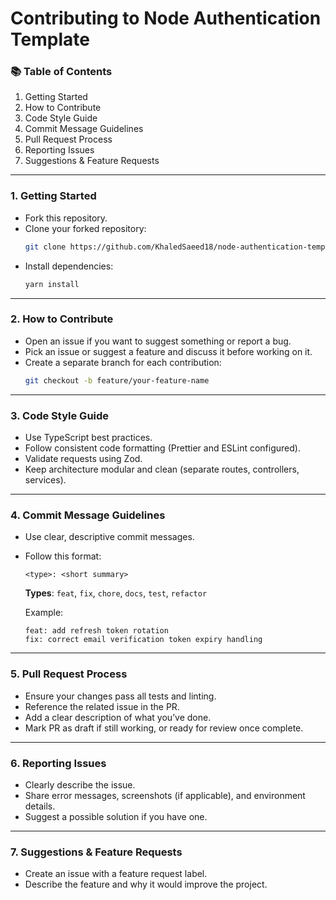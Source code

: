 # Contributing to Node Authentication Template

### 📚 Table of Contents
1. Getting Started
2. How to Contribute
3. Code Style Guide
4. Commit Message Guidelines
5. Pull Request Process
6. Reporting Issues
7. Suggestions & Feature Requests

---

### 1. Getting Started
- Fork this repository.
- Clone your forked repository:
  ```bash
  git clone https://github.com/KhaledSaeed18/node-authentication-template.git
  ```
- Install dependencies:
  ```bash
  yarn install
  ```
---

### 2. How to Contribute
- Open an issue if you want to suggest something or report a bug.
- Pick an issue or suggest a feature and discuss it before working on it.
- Create a separate branch for each contribution:
  ```bash
  git checkout -b feature/your-feature-name
  ```

---

### 3. Code Style Guide
- Use TypeScript best practices.
- Follow consistent code formatting (Prettier and ESLint configured).
- Validate requests using Zod.
- Keep architecture modular and clean (separate routes, controllers, services).

---

### 4. Commit Message Guidelines
- Use clear, descriptive commit messages.
- Follow this format:
  ```
  <type>: <short summary>
  ```
  **Types**: `feat`, `fix`, `chore`, `docs`, `test`, `refactor`
  
  Example:  
  ```
  feat: add refresh token rotation
  fix: correct email verification token expiry handling
  ```

---

### 5. Pull Request Process
- Ensure your changes pass all tests and linting.
- Reference the related issue in the PR.
- Add a clear description of what you’ve done.
- Mark PR as draft if still working, or ready for review once complete.

---

### 6. Reporting Issues
- Clearly describe the issue.
- Share error messages, screenshots (if applicable), and environment details.
- Suggest a possible solution if you have one.

---

### 7. Suggestions & Feature Requests
- Create an issue with a feature request label.
- Describe the feature and why it would improve the project.
